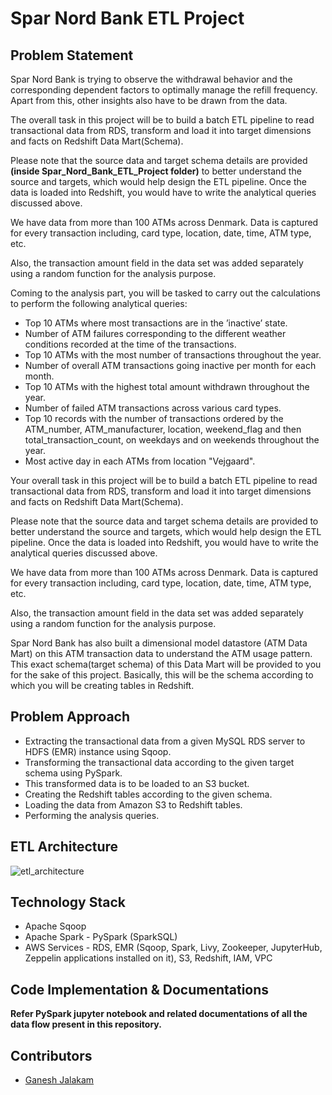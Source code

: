 
# Spar Nord Bank ETL Project

## Problem Statement

Spar Nord Bank is trying to observe the withdrawal behavior and the corresponding dependent factors to optimally manage the refill frequency. Apart from this, other insights also have to be drawn from the data.

The overall task in this project will be to build a batch ETL pipeline to read transactional data from RDS, transform and load it into target dimensions and facts on Redshift Data Mart(Schema).

Please note that the source data and target schema details are provided **(inside Spar_Nord_Bank_ETL_Project folder)** to better understand the source and targets, which would help design the ETL pipeline. Once the data is loaded into Redshift, you would have to write the analytical queries discussed above. 

We have data from more than 100 ATMs across Denmark. Data is captured for every transaction including, card type, location, date, time, ATM type, etc.

Also, the transaction amount field in the data set was added separately using a random function for the analysis purpose. 

Coming to the analysis part, you will be tasked to carry out the calculations to perform the following analytical queries:

- Top 10 ATMs where most transactions are in the ’inactive’ state.
- Number of ATM failures corresponding to the different weather conditions recorded at the time of the transactions.
- Top 10 ATMs with the most number of transactions throughout the year.
- Number of overall ATM transactions going inactive per month for each month.
- Top 10 ATMs with the highest total amount withdrawn throughout the year.
- Number of failed ATM transactions across various card types.
- Top 10 records with the number of transactions ordered by the ATM_number, ATM_manufacturer, location, weekend_flag and then total_transaction_count, on weekdays and on weekends throughout the year.
- Most active day in each ATMs from location "Vejgaard".

Your overall task in this project will be to build a batch ETL pipeline to read transactional data from RDS, transform and load it into target dimensions and facts on Redshift Data Mart(Schema).


Please note that the source data and target schema details are provided to better understand the source and targets, which would help design the ETL pipeline. Once the data is loaded into Redshift, you would have to write the analytical queries discussed above.

 

We have data from more than 100 ATMs across Denmark. Data is captured for every transaction including, card type, location, date, time, ATM type, etc.

 

Also, the transaction amount field in the data set was added separately using a random function for the analysis purpose. 

 

Spar Nord Bank has also built a dimensional model datastore (ATM Data Mart) on this ATM transaction data to understand the ATM usage pattern. This exact schema(target schema) of this Data Mart will be provided to you for the sake of this project. Basically, this will be the schema according to which you will be creating tables in Redshift. 

## Problem Approach
- Extracting the transactional data from a given MySQL RDS server to HDFS (EMR) instance using Sqoop.
- Transforming the transactional data according to the given target schema using PySpark. 
- This transformed data is to be loaded to an S3 bucket.
- Creating the Redshift tables according to the given schema.
- Loading the data from Amazon S3 to Redshift tables.
- Performing the analysis queries.

## ETL Architecture
![etl_architecture](https://user-images.githubusercontent.com/39402830/213459415-0f945247-e091-4551-b2ca-6131728107a2.png)

## Technology Stack
- Apache Sqoop
- Apache Spark - PySpark (SparkSQL)
- AWS Services - RDS, EMR (Sqoop, Spark, Livy, Zookeeper, JupyterHub, Zeppelin applications installed on it), S3, Redshift, IAM, VPC

## Code Implementation & Documentations
**Refer PySpark jupyter notebook and related documentations of all the data flow present in this repository.**

## Contributors
- [Ganesh Jalakam](https://github.com/GaneshJalakam)
